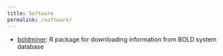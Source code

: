 ```yaml
---
title: Software
permalink: /software/
---
```




* [boldminer](https://github.com/Ulises-Rosas/boldminer): R package for downloading information from BOLD system 
database
